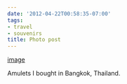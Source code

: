 ```yaml
---
date: '2012-04-22T00:58:35-07:00'
tags:
- travel
- souvenirs
title: Photo post
---
```


[image](/img/2012-04-22-photo-post/9c233ded4847a312180caa0d98a487fe65212d03c8ecdc963b99ceab92c23706.jpg)

Amulets I bought in Bangkok, Thailand.
